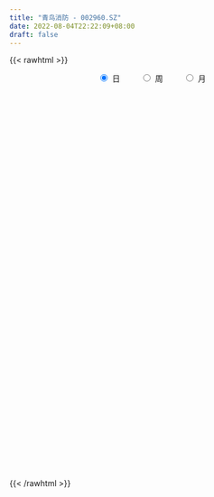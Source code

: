 ```yaml
---
title: "青鸟消防 - 002960.SZ"
date: 2022-08-04T22:22:09+08:00
draft: false
---
```

{{< rawhtml >}}
    <div style="text-align: center">
        <label style="padding: 1rem;"><input style="margin-right: .5rem" type="radio" name="period" value="D" checked onclick="period_change(this)">日</label>
        <label style="padding: 1rem;"><input style="margin-right: .5rem" type="radio" name="period" value="W" onclick="period_change(this)">周</label>
        <label style="padding: 1rem;"><input style="margin-right: .5rem" type="radio" name="period" value="M" onclick="period_change(this)">月</label>
    </div>
    <div id="chart" style="height: 700px;"></div> 
    <script type="text/javascript">
        const D_v = [98195.61,92492.99,74967.67,66522.66,86796.29,48351.89,55359.58,49769.28,33335.0,39885.67,34549.93,80363.76,57625.65,61646.86,60030.81,57770.31,52153.78,41362.69,53583.53,55819.78,44186.89,34101.93,61905.97,50382.13,37290.04,19471.0,22764.0,63767.22,24619.79,22184.61,23344.86,43720.0,44695.0,27324.89,19784.19,16065.46,15714.0,24588.89,24169.91,23764.0,26234.89,15522.0,11811.0,12973.0,8647.0,11606.0,7895.0,8765.0,23661.17,78966.0,59238.85,23678.0,24946.89,14522.0,25888.5,26266.42,32915.67,25191.74,17360.0,17587.8,18064.8,21822.24,11864.0,11117.0,21469.72,42110.85,35026.49,16295.0,18041.89,32909.84,29715.85,57047.0,38486.39,36995.29,38044.17,38106.0,61493.88,26157.0,32087.0,69667.5,83985.12,74045.57,38782.65,38069.06,29664.06,23307.04,28224.77,46388.91,42255.56,34383.68,28738.8,25046.45,20745.18,25642.43,24929.81,32531.9,31008.48,26107.01,20233.2,19742.95,22304.4,25085.94,18108.0,13582.16,14859.93,16259.62,22881.54,27432.98,33484.49,13876.86,13285.0,16106.36,22829.99,27182.55,12594.05,34813.69,31823.35,35130.81,40045.58,36811.18,25202.01,21403.22,22298.18,28218.35,14035.34,21718.68,12756.84,13754.99,27038.98,19290.84,36716.37,52271.31,18553.36,11665.67,17687.01,21501.89,37091.08,42487.54,27071.32,25307.6,14533.85,19390.42,36934.0,24578.56,37043.24,75839.02,35546.2,30981.16,33964.23,23664.91,48816.35,47610.01,33395.26,21385.41,47200.13,54469.16,56332.06,31203.09,30821.52,32260.0,38427.87,36172.69,26793.82,32735.76,23522.32,24090.16,26675.22,20542.8,17424.35,16823.9,21278.16,23289.68,16034.44,10777.59,26075.88,20594.28,11799.77,30595.45,17994.25,18131.32,11335.74,22321.3,34787.83,32458.25,33347.31,19610.69,12179.88,14848.2,11134.27,26873.7,17273.97,20071.4,13426.75,16079.05,10820.67,21530.7,13285.82,19688.51,12353.49,14033.22,26588.45,28554.68,20203.05,18081.26,18581.09,15284.49,13191.47,14294.56,14303.0,17604.52,19192.44,23187.29,14612.88,14806.2,14521.7,21838.32,16954.64,18821.8,22051.96,25601.59,20260.46,31281.87,26566.81,33239.18,24897.6,34806.17,20782.13,33638.39,19127.57,25011.21,27902.98,25449.69,15330.84,15374.66,13950.34,15080.41,21079.39,51381.59,31204.61,20121.74,66566.35,48800.99,36212.55,42471.89,47829.32,36302.59,47123.36,36151.34,24474.09,25558.68,39874.32,41079.62,31742.56,34634.22,26239.91,25303.88,21926.48,29415.07,50498.78,40161.73,52615.44,46215.89,33998.25,39186.27,37750.0,30420.22,25616.54,31122.85,41917.95,27239.0,25533.07,25174.77,55420.61,44109.71,21693.67,23732.72,27233.69,26022.48,44786.49,32262.46,18912.14,26924.11,17829.27,24664.27,28574.92,29008.55,18789.28,11037.22,33171.33,17998.74,13638.81,22564.3,11637.73,16415.12,17478.33,12266.73,14088.43,15803.48,9018.3,14135.6,5231.19,9078.79,7610.53,7449.66,13160.05,16535.31,12694.73,23984.17,59171.0,84316.29,61002.14,134620.66,99772.39,94817.75,194063.08,97019.78,80135.78,59834.59,106692.96,59274.85,72793.68,68779.6,106643.54,119893.15,73448.78,74822.09,88337.2,45492.47,42872.7,83842.92,63533.1,65512.22,67875.02,110028.44,82367.89,42319.24,47137.91,37239.41,45122.57,68448.34,59562.95,39683.73,34976.87,35447.24,44935.86,25625.34,46501.82,32467.56,48713.33,34374.66,29035.84,48040.66,27792.33,27586.63,23293.98,24927.19,27059.46,49176.14,48893.38,54872.55,46057.32,42913.75,43156.11,41117.95,31074.49,51239.09,39444.06,36902.66,31865.51,35181.02,43240.91,19030.31,24209.91,27217.2,36156.58,33872.6,29798.85,32900.28,39557.3,23515.67,47066.45,21079.25,26285.14,40496.96,36719.15,40248.37,20269.6,15069.98,23247.82,21588.02,26536.74,33272.66,30404.12,20922.92,18709.55,28224.14,17344.86,30092.89,18541.11,33391.99,92643.36,41271.85,24271.9,31340.91,22967.93,26986.93,22002.45,17845.51,14663.92,15061.34,12370.43,22941.88,22795.5,29559.2,28025.83,15873.93,11347.19,13166.61,17224.95,11992.28,20736.38,14877.64,7170.53,17936.51,15683.9,8787.98,12973.55,18142.05,30028.59,19301.05,18584.62,36933.19,33612.32,26616.52,32358.13,21106.81,16675.0,12980.59,33500.75,42927.3,10025.0,9722.46,13045.25,12796.14,18888.21,29648.13,30964.4,49643.27,45124.14,64889.29,88725.94,59816.88,58811.09,68277.34,53223.36,58800.16,70722.57,46918.02,78399.98,54685.85,61750.95,32978.58,31059.97,46080.57,58388.63,43586.61,74105.59,92127.97,36481.19,53325.08,32974.19,53883.86,68172.98,70002.63,55455.62,77367.56,45398.64,58298.82,77436.44,83535.86,66977.35,34406.0,39469.37,33885.04,125109.0,133271.33,83715.91,90199.79,52387.8,63025.78,67923.3,51289.26,60563.57,73086.56,53388.01,32233.86,33738.79,77862.5,73638.76,61270.99]
const D_histogram = [0.0,0.0446723647,0.2712541619,0.2770780297,0.4658774927,0.4897311404,0.3555028184,0.2190390705,0.0661306161,0.0773440296,0.3221261295,0.4393624158,0.4535539255,0.4479681767,0.5492354374,0.7096393254,0.6807409768,0.6441977416,0.5835267636,0.4355549913,0.2000620276,-0.0075609679,-0.2027688498,-0.280582529,-0.3522111306,-0.3866874464,-0.3639181297,-0.2801054562,-0.248579194,-0.2375094284,-0.2220695927,0.0389513771,0.2531401606,0.3553327425,0.2867111534,0.2167167741,0.1630771224,-0.0138031336,-0.1539634285,-0.4140197019,-0.6867849897,-0.8099766988,-0.8298382195,-0.7864690735,-0.7422397292,-0.675123731,-0.5701153441,-0.4991688845,-0.5140563388,-0.6905571459,-0.887328258,-0.9753387319,-0.9538819578,-0.8640402961,-0.6830225065,-0.5421345208,-0.3157627408,-0.1528957921,-0.1012012027,-0.0489144154,-0.0518545848,0.0027598107,0.0829209059,0.1057799299,0.030018767,-0.1547066431,-0.2675044792,-0.3121041669,-0.3434562472,-0.2370814987,-0.0921760602,-0.0472927512,0.0022148109,0.0130916741,0.1050928639,0.0909927877,0.2298168388,0.2920400124,0.2850930109,0.3940500318,0.6035051603,0.7480850898,0.7929405676,0.8196334454,0.7972134236,0.7529413215,0.6623922846,0.713277045,0.6966305637,0.7275627651,0.6535721958,0.5800248149,0.5233285834,0.4910990205,0.3528831664,0.3072025862,0.3033468518,0.3016043199,0.1589150179,0.09645951,-0.0460317573,-0.1775065071,-0.2003294779,-0.2593359312,-0.2575651157,-0.2950636215,-0.2422180456,-0.2160131709,-0.2118547733,-0.2429478163,-0.259490565,-0.3643722203,-0.4844710813,-0.4535454106,-0.4166163183,-0.4656172816,-0.4506139733,-0.5713902375,-0.7179445942,-0.702858565,-0.6532950748,-0.5130315581,-0.4184672371,-0.3539970264,-0.3160674383,-0.2213742818,-0.1268328904,-0.0510934466,0.0670814401,0.0651073651,0.140943733,0.0225754095,-0.0677732995,-0.1305637461,-0.1916373468,-0.2862871006,-0.1308860525,0.0368241293,0.1944393903,0.1462069166,0.0662365806,0.2193036669,0.3414315952,0.4893176037,0.7906230451,1.0754035768,1.2367203912,1.2168416971,1.2163170848,1.1549790742,1.316483481,1.3413510331,1.3393959303,1.1906814916,0.8982654761,0.6349990203,0.1349605038,-0.2935712124,-0.471631884,-0.5135636334,-0.6461314001,-0.6873252971,-0.5826443244,-0.4072839874,-0.2839559661,-0.0829105098,-0.0215547182,0.0314038399,0.0130719366,-0.0758156705,-0.1185781218,-0.1988413542,-0.235407308,-0.2453221489,-0.3197784837,-0.3930419675,-0.401470953,-0.2823903667,-0.2134324718,-0.2677254926,-0.3326339819,-0.2979270288,-0.3952909275,-0.4902954499,-0.534327373,-0.4988504039,-0.4908427785,-0.4814845028,-0.4502511887,-0.3408240959,-0.3022179941,-0.2576437895,-0.2187364445,-0.2481015072,-0.2109398786,-0.2324652869,-0.195942571,-0.1774730647,-0.1466319532,-0.1756894677,-0.1778252954,-0.1472536285,-0.0380981068,0.0253322438,0.1454266345,0.2312304576,0.2688186124,0.3240189495,0.2704779156,0.2237222693,0.2393202166,0.2179703924,0.1842956415,0.1346684547,0.0824426058,-0.6868108903,-1.1501110225,-1.3494266783,-1.4431482193,-1.4388706146,-1.3452249169,-1.2101715852,-1.110922141,-0.8983003531,-0.6447773828,-0.355740853,-0.1449399254,0.0788563935,0.245279632,0.3894336709,0.4862965271,0.5128705686,0.5228212538,0.4912833692,0.4763944447,0.4856753548,0.4497997251,0.3851999731,0.3299938636,0.307706269,0.4539371928,0.4845791574,0.5032409325,0.5390719068,0.5876626428,0.5663358515,0.6120560353,0.5970908583,0.5569145906,0.4762462194,0.3395181283,0.1989354617,0.0379640945,-0.0087338034,0.0110024629,0.0713186917,0.1103492173,0.1592677893,0.2510235528,0.3265942943,0.452408677,0.4591367049,0.470872986,0.4432165883,0.351742285,0.2740394749,0.1414085412,0.058199531,0.0663560745,0.0424934059,0.0558753291,0.0783708777,0.1581894543,0.1258024832,0.1093757908,0.0780374511,0.0228633082,-0.0125016128,0.0245059581,-0.0055252056,-0.026848472,-0.0779108715,-0.1020009987,-0.0591886785,-0.0295212509,-0.0887146212,-0.1773246463,-0.2212491439,-0.3217889517,-0.3733145277,-0.4224758495,-0.3485525989,-0.3218166411,-0.3412792382,-0.3183388349,-0.3031214296,-0.2966805561,-0.2366898382,-0.192965535,-0.1453345823,-0.0993351935,-0.0303781542,-0.0009932628,0.0263011446,0.0597289864,0.0887309025,0.124085173,0.0534329799,0.1739142111,0.2958010472,0.3815108875,0.5808583095,0.6769225085,0.9039740912,1.0498299361,1.091359075,1.0896372203,0.9409887381,0.9145809484,0.7968888022,0.7195085252,0.6883185657,0.85973006,0.8880833328,0.7811403789,0.8038204112,0.851755965,0.7898134441,0.6495994564,0.3494097854,0.0998221422,-0.107745555,-0.1272396619,0.0330858129,0.010459295,-0.0880232853,-0.1840153687,-0.244915213,-0.3196361915,-0.533029747,-0.5554577805,-0.6944286718,-0.7705813903,-0.7652364647,-0.6352324955,-0.5262738182,-0.2997247844,-0.3086938244,-0.4302839211,-0.440885834,-0.4518376494,-0.2591028408,-0.2283736759,-0.1375418309,-0.0747518175,-0.0492516552,-0.0413286123,0.0669372016,0.1122906762,-0.0503474478,-0.0864594529,-0.1834906187,-0.3833994181,-0.5349664452,-0.4300890384,-0.2564250149,-0.0117901149,0.1324280977,0.3085915274,0.3423152632,0.2612381397,0.0531485932,0.0883057581,0.0211630371,0.0854633953,-0.0273246224,-0.1851447866,-0.4818340831,-0.6855395014,-0.7791564168,-1.0076868736,-1.1418522853,-1.0904495052,-0.8272189455,-0.6128874047,-0.3248099225,-0.193771388,-0.1280224843,-0.1025216735,-0.0280458713,-0.0364800976,0.1397699144,0.3207484627,0.3445010107,0.2485317134,0.073053025,-0.0328236709,-0.2177236474,-0.390272579,-0.4124045639,-0.4964257784,-0.4216108091,-0.4448452598,-0.5343232496,-0.4469001712,-0.3797985442,-0.3306386564,-0.328371115,-0.2546714999,-0.150969832,-0.1484273755,-0.2180190097,-0.1608374207,-0.0153406243,0.2372686424,0.3836867924,0.4645690761,0.5482155198,0.6126438672,0.6698255539,0.4964936544,0.4514783447,0.331228701,0.3321074249,0.1987821214,0.0995573134,-0.0103335927,-0.2028121969,-0.5035114207,-0.7274951501,-0.9576421117,-1.0146696809,-0.9215111837,-0.8135833782,-0.6529768179,-0.3743857939,-0.2825696535,-0.227750196,-0.0555226134,0.2241500351,0.4079384035,0.499366093,0.5773889058,0.6767034458,0.6179650789,0.5096961547,-0.1439412348,-0.6363905373,-0.9469379629,-0.9674055141,-0.8078841773,-0.6511985381,-0.3473046665,-0.0779634797,0.1308902492,0.3620606119,0.5113121036,0.5076934279,0.4347328492,0.3505001045,0.3591836159,0.3559083034,0.3119509336,0.2479172169,0.1830262076,0.1856764212,0.1433060193,0.049723182,-0.0073485161,0.0367776454,0.0666308313,0.0430633395,-0.0051917817,-0.001923344,0.0392156988,0.1490704173,0.1995315902,0.1547828176,0.0376732562,0.0803736772,0.1780604498,0.1719441237,0.1479198302,0.1486931386,0.3235356466,0.4450542036,0.5423583618,0.6430373036,0.6465525133,0.5249681704,0.3875868925,0.2466227665,0.2072432989,0.246528824,0.2348577157,0.20408804,0.1490938822,0.1848439732,0.0422409528,-0.076497628]
const D_fast = [0.0,0.0558404558,0.3502357935,0.4253291687,0.7305980049,0.8768844378,0.8315318204,0.7498278401,0.6134520397,0.6440014606,0.9693150928,1.1963919831,1.3239719743,1.4303782696,1.6689543897,2.0067681089,2.1480550046,2.2725612048,2.3577719177,2.3186888932,2.1332114364,1.9236981989,1.6777981046,1.5298387931,1.3701574089,1.2390092314,1.1707990157,1.1845853251,1.1539667889,1.1056591974,1.0655816349,1.3363404491,1.6138142727,1.8048400402,1.8078962394,1.7920810537,1.7792106825,1.5988796432,1.4202284911,1.0566672922,0.6122057571,0.2865198733,0.0591987977,-0.0940493247,-0.2353799127,-0.3370448473,-0.3745652963,-0.4284110579,-0.5718125969,-0.9209526905,-1.339555867,-1.671401024,-1.8884147392,-2.0145831516,-2.0043209886,-1.9989666332,-1.8515355383,-1.7268925377,-1.700498249,-1.6604400655,-1.6763438812,-1.6210395329,-1.5201482113,-1.4708442048,-1.539100676,-1.7625027468,-1.9421767027,-2.0648024321,-2.1820185742,-2.1349142004,-2.013052777,-1.9799926558,-1.929931391,-1.9157816092,-1.7975072035,-1.7888590827,-1.5925808219,-1.4573476453,-1.3930213941,-1.1855518651,-0.8252204466,-0.4936192446,-0.2505286249,-0.0189273858,0.1579559483,0.3019191766,0.3769682109,0.6061722325,0.7636833922,0.9765062848,1.0659087644,1.1373675873,1.2115035017,1.3020486938,1.2520536314,1.2831736977,1.3551546762,1.4288132243,1.3258526768,1.2875120465,1.1335128398,0.9576614632,0.8847561229,0.7609156869,0.6982952234,0.5870308122,0.5793218768,0.5515234587,0.502718163,0.4108881658,0.3294727759,0.1334980656,-0.1077185658,-0.1901792478,-0.2574042351,-0.4228095187,-0.5204597037,-0.7840835273,-1.1101240326,-1.2707526446,-1.3845129231,-1.3725072959,-1.3825597841,-1.4065888301,-1.4476761016,-1.4083265155,-1.3454933467,-1.2825272646,-1.1475820178,-1.1332792516,-1.0222069504,-1.1349314215,-1.2422234554,-1.3376548385,-1.4466377759,-1.6128593048,-1.4901797699,-1.3132635558,-1.1070384471,-1.1187191917,-1.1821303826,-0.9742373796,-0.7667515524,-0.4965361431,0.0024250596,0.5560564856,1.0265533978,1.3108851279,1.6144397868,1.8418465447,2.3324718218,2.6926771321,3.0255710119,3.1745269461,3.1066772997,3.0021605989,2.5358622083,2.0339376891,1.7379690465,1.5676463887,1.2735457721,1.0605205508,1.0195404423,1.0930797825,1.1454188122,1.3257366411,1.3817037532,1.4425132712,1.4274493521,1.3196078273,1.2472008456,1.1172272747,1.0218094938,0.9505641157,0.79616316,0.6246391844,0.5158424606,0.5643254553,0.5799252322,0.4587008383,0.3106338534,0.2708590493,0.0746724187,-0.1429059661,-0.3205197324,-0.4097553643,-0.5244584336,-0.6354712835,-0.7168007667,-0.6925796977,-0.7295280945,-0.7493648373,-0.7651416034,-0.856532043,-0.872105384,-0.9517471141,-0.9642100409,-0.9901088007,-0.9959256775,-1.068905559,-1.1154977105,-1.1217394508,-1.0221084558,-0.9523450443,-0.7958939948,-0.6522825573,-0.5474897495,-0.411284675,-0.39720623,-0.388031309,-0.3126033075,-0.2794605336,-0.2670613741,-0.2830214472,-0.3146366447,-1.2555928633,-2.0064207512,-2.5430930765,-2.9976016724,-3.3530417213,-3.5957022528,-3.7631918174,-3.9416729085,-3.9536262089,-3.8612975843,-3.6611962677,-3.4866303215,-3.2431199042,-3.0153767578,-2.7738643011,-2.5554273131,-2.4006356294,-2.2599796308,-2.1686966731,-2.0644869864,-1.9337872376,-1.8572129361,-1.8255126948,-1.7982203384,-1.7435813658,-1.4838661437,-1.3320793898,-1.1876073816,-1.0170084306,-0.8215020339,-0.7012448623,-0.5025106696,-0.3682031321,-0.2691507522,-0.2307575685,-0.2826061275,-0.3734549287,-0.5249352723,-0.573816621,-0.551329739,-0.4731838373,-0.4065660073,-0.317830488,-0.1633188363,-0.0060995212,0.2328170307,0.3543292348,0.4837837624,0.5669315118,0.5633927798,0.5541998384,0.4569210399,0.3882619125,0.4130074747,0.3997681575,0.427118913,0.469207181,0.5885731212,0.587636771,0.5985540262,0.5867250493,0.5372667334,0.4987764092,0.5419104697,0.5104980046,0.4824626201,0.4119225028,0.3623321259,0.3903472765,0.4126343913,0.3312623657,0.1983211791,0.0990843955,-0.0819026503,-0.2267568582,-0.3815371424,-0.3947520415,-0.448470244,-0.5532526506,-0.6098969561,-0.6704599081,-0.7381891736,-0.7373709153,-0.7418879959,-0.7305906887,-0.7094250983,-0.6480625976,-0.6189260218,-0.5850563283,-0.5366962399,-0.4855115981,-0.4191360344,-0.4764299826,-0.3124701986,-0.1166331007,0.0644544616,0.4090164609,0.674311287,1.1273563925,1.5356697215,1.8500386291,2.1207260794,2.2073247818,2.4095622291,2.4910922836,2.5935891378,2.7344788197,3.120822829,3.3711969351,3.4595390759,3.683174211,3.9440487561,4.0795595962,4.1017454726,3.8889082479,3.6642761403,3.4297720543,3.378468032,3.54706496,3.5270532658,3.4065648643,3.2645689386,3.1424402911,2.9878102647,2.6411592724,2.4798667938,2.1672887346,1.8984906685,1.712526478,1.6837223233,1.661112546,1.8127303837,1.7265878876,1.4974268107,1.3766034392,1.2526922115,1.3806513099,1.3542870559,1.4107334431,1.4548355021,1.4680227506,1.4656136404,1.5906137547,1.6640398984,1.4888149124,1.4310880441,1.2881842236,0.9924255697,0.7071169313,0.7044720785,0.8140298483,1.0557172195,1.2330424566,1.4863537681,1.6056563197,1.5898887312,1.3950863329,1.4523199373,1.3904679757,1.4761341827,1.3565150094,1.1524086485,0.7352608313,0.3601705377,0.071764518,-0.4086876571,-0.8283161402,-1.0495257364,-0.993099913,-0.9319902234,-0.7251152218,-0.6425195343,-0.6087762517,-0.6089058593,-0.541441525,-0.5589957756,-0.347803285,-0.0866376211,0.0232401797,-0.0105961893,-0.1678116215,-0.2818942351,-0.5212251234,-0.7913421998,-0.9165753257,-1.1247029847,-1.1552907177,-1.2897364833,-1.5127952856,-1.5370972499,-1.564945259,-1.5984450353,-1.6782702727,-1.6682385325,-1.6022793226,-1.63684371,-1.7609400966,-1.7439678628,-1.6023062225,-1.2903797952,-1.0480399471,-0.8510153943,-0.6303150707,-0.4127257566,-0.1880876813,-0.2372961673,-0.1694418908,-0.2068843592,-0.1229787791,-0.2066085522,-0.2809440319,-0.3934183362,-0.6365999896,-1.0631770686,-1.4690345855,-1.938592075,-2.2492870645,-2.3865063632,-2.4819744022,-2.4846120464,-2.2996174709,-2.2784437439,-2.2805618354,-2.1222149061,-1.7865047489,-1.5007317795,-1.2844625668,-1.0620925275,-0.7936021261,-0.6978492233,-0.6786941088,-1.368316807,-2.0198637438,-2.5671456601,-2.8294645898,-2.8719142973,-2.8780282927,-2.6609605877,-2.4111102708,-2.1695339796,-1.8478484639,-1.5707689463,-1.4474642651,-1.4117416314,-1.40834935,-1.3098699347,-1.2241681713,-1.1901378076,-1.1921922201,-1.2113266775,-1.1622573587,-1.1688012557,-1.2499532976,-1.3088621246,-1.2555415518,-1.209030658,-1.2218323149,-1.2713853816,-1.2685977799,-1.2176548124,-1.0705324895,-0.9701884191,-0.9762414873,-1.0839327346,-1.0211388944,-0.8789370093,-0.8420673044,-0.8291116404,-0.7911650474,-0.5354386278,-0.3026565198,-0.0697627712,0.1916754965,0.3568288345,0.3664865342,0.3260019795,0.2466935451,0.2591249023,0.3600426334,0.4070859539,0.4273382882,0.409617601,0.4915786853,0.3595359031,0.2216729153]
const D_slow = [0.0,0.0111680912,0.0789816316,0.1482511391,0.2647205122,0.3871532973,0.4760290019,0.5307887696,0.5473214236,0.566657431,0.6471889634,0.7570295673,0.8704180487,0.9824100929,1.1197189522,1.2971287836,1.4673140278,1.6283634632,1.7742451541,1.8831339019,1.9331494088,1.9312591668,1.8805669544,1.8104213221,1.7223685395,1.6256966779,1.5347171454,1.4646907814,1.4025459829,1.3431686258,1.2876512276,1.2973890719,1.3606741121,1.4495072977,1.521185086,1.5753642796,1.6161335602,1.6126827768,1.5741919196,1.4706869941,1.2989907467,1.096496572,0.8890370172,0.6924197488,0.5068598165,0.3380788837,0.1955500477,0.0707578266,-0.0577562581,-0.2303955446,-0.4522276091,-0.696062292,-0.9345327815,-1.1505428555,-1.3212984821,-1.4568321123,-1.5357727975,-1.5739967456,-1.5992970462,-1.6115256501,-1.6244892963,-1.6237993436,-1.6030691172,-1.5766241347,-1.5691194429,-1.6077961037,-1.6746722235,-1.7526982652,-1.838562327,-1.8978327017,-1.9208767168,-1.9326999046,-1.9321462019,-1.9288732833,-1.9026000674,-1.8798518704,-1.8223976607,-1.7493876576,-1.6781144049,-1.579601897,-1.4287256069,-1.2417043344,-1.0434691925,-0.8385608312,-0.6392574753,-0.4510221449,-0.2854240738,-0.1071048125,0.0670528284,0.2489435197,0.4123365687,0.5573427724,0.6881749182,0.8109496734,0.899170465,0.9759711115,1.0518078245,1.1272089044,1.1669376589,1.1910525364,1.1795445971,1.1351679703,1.0850856008,1.020251618,0.9558603391,0.8820944337,0.8215399223,0.7675366296,0.7145729363,0.6538359822,0.5889633409,0.4978702859,0.3767525155,0.2633661629,0.1592120833,0.0428077629,-0.0698457304,-0.2126932898,-0.3921794384,-0.5678940796,-0.7312178483,-0.8594757378,-0.9640925471,-1.0525918037,-1.1316086633,-1.1869522337,-1.2186604563,-1.231433818,-1.2146634579,-1.1983866166,-1.1631506834,-1.157506831,-1.1744501559,-1.2070910924,-1.2550004291,-1.3265722043,-1.3592937174,-1.3500876851,-1.3014778375,-1.2649261083,-1.2483669632,-1.1935410465,-1.1081831476,-0.9858537467,-0.7881979855,-0.5193470912,-0.2101669934,0.0940434308,0.398122702,0.6868674706,1.0159883408,1.3513260991,1.6861750817,1.9838454545,2.2084118236,2.3671615786,2.4009017046,2.3275089015,2.2096009305,2.0812100221,1.9196771721,1.7478458479,1.6021847667,1.5003637699,1.4293747784,1.4086471509,1.4032584714,1.4111094313,1.4143774155,1.3954234979,1.3657789674,1.3160686289,1.2572168018,1.1958862646,1.1159416437,1.0176811518,0.9173134136,0.8467158219,0.793357704,0.7264263308,0.6432678354,0.5687860782,0.4699633463,0.3473894838,0.2138076406,0.0890950396,-0.0336156551,-0.1539867807,-0.2665495779,-0.3517556019,-0.4273101004,-0.4917210478,-0.5464051589,-0.6084305357,-0.6611655054,-0.7192818271,-0.7682674699,-0.812635736,-0.8492937243,-0.8932160913,-0.9376724151,-0.9744858222,-0.984010349,-0.977677288,-0.9413206294,-0.883513015,-0.8163083619,-0.7353036245,-0.6676841456,-0.6117535783,-0.5519235241,-0.497430926,-0.4513570156,-0.417689902,-0.3970792505,-0.5687819731,-0.8563097287,-1.1936663983,-1.5544534531,-1.9141711067,-2.250477336,-2.5530202322,-2.8307507675,-3.0553258558,-3.2165202015,-3.3054554147,-3.3416903961,-3.3219762977,-3.2606563897,-3.163297972,-3.0417238402,-2.9135061981,-2.7828008846,-2.6599800423,-2.5408814311,-2.4194625924,-2.3070126612,-2.2107126679,-2.128214202,-2.0512876347,-1.9378033365,-1.8166585472,-1.6908483141,-1.5560803374,-1.4091646767,-1.2675807138,-1.114566705,-0.9652939904,-0.8260653428,-0.7070037879,-0.6221242558,-0.5723903904,-0.5628993668,-0.5650828176,-0.5623322019,-0.544502529,-0.5169152246,-0.4770982773,-0.4143423891,-0.3326938155,-0.2195916463,-0.1048074701,0.0129107764,0.1237149235,0.2116504948,0.2801603635,0.3155124988,0.3300623815,0.3466514001,0.3572747516,0.3712435839,0.3908363033,0.4303836669,0.4618342877,0.4891782354,0.5086875982,0.5144034252,0.511278022,0.5174045116,0.5160232102,0.5093110922,0.4898333743,0.4643331246,0.449535955,0.4421556422,0.4199769869,0.3756458254,0.3203335394,0.2398863015,0.1465576695,0.0409387071,-0.0461994426,-0.1266536029,-0.2119734124,-0.2915581212,-0.3673384786,-0.4415086176,-0.5006810771,-0.5489224609,-0.5852561064,-0.6100899048,-0.6176844433,-0.617932759,-0.6113574729,-0.5964252263,-0.5742425007,-0.5432212074,-0.5298629624,-0.4863844097,-0.4124341479,-0.317056426,-0.1718418486,-0.0026112215,0.2233823013,0.4858397853,0.7586795541,1.0310888592,1.2663360437,1.4949812808,1.6942034813,1.8740806126,2.046160254,2.261092769,2.4831136022,2.678398697,2.8793537998,3.092292791,3.2897461521,3.4521460162,3.5394984625,3.5644539981,3.5375176093,3.5057076939,3.5139791471,3.5165939708,3.4945881495,3.4485843073,3.3873555041,3.3074464562,3.1741890195,3.0353245743,2.8617174064,2.6690720588,2.4777629426,2.3189548188,2.1873863642,2.1124551681,2.035281712,1.9277107317,1.8174892732,1.7045298609,1.6397541507,1.5826607317,1.548275274,1.5295873196,1.5172744058,1.5069422527,1.5236765531,1.5517492222,1.5391623602,1.517547497,1.4716748423,1.3758249878,1.2420833765,1.1345611169,1.0704548632,1.0675073345,1.1006143589,1.1777622407,1.2633410565,1.3286505915,1.3419377398,1.3640141793,1.3693049386,1.3906707874,1.3838396318,1.3375534351,1.2170949144,1.045710039,0.8509209348,0.5989992164,0.3135361451,0.0409237688,-0.1658809676,-0.3191028187,-0.4003052993,-0.4487481463,-0.4807537674,-0.5063841858,-0.5133956536,-0.522515678,-0.4875731994,-0.4073860837,-0.3212608311,-0.2591279027,-0.2408646465,-0.2490705642,-0.303501476,-0.4010696208,-0.5041707618,-0.6282772064,-0.7336799086,-0.8448912236,-0.978472036,-1.0901970788,-1.1851467148,-1.2678063789,-1.3498991577,-1.4135670326,-1.4513094906,-1.4884163345,-1.5429210869,-1.5831304421,-1.5869655982,-1.5276484376,-1.4317267395,-1.3155844705,-1.1785305905,-1.0253696237,-0.8579132352,-0.7337898216,-0.6209202355,-0.5381130602,-0.455086204,-0.4053906736,-0.3805013453,-0.3830847435,-0.4337877927,-0.5596656479,-0.7415394354,-0.9809499633,-1.2346173835,-1.4649951795,-1.668391024,-1.8316352285,-1.925231677,-1.9958740904,-2.0528116394,-2.0666922927,-2.0106547839,-1.9086701831,-1.7838286598,-1.6394814333,-1.4703055719,-1.3158143022,-1.1883902635,-1.2243755722,-1.3834732065,-1.6202076972,-1.8620590758,-2.0640301201,-2.2268297546,-2.3136559212,-2.3331467911,-2.3004242288,-2.2099090758,-2.0820810499,-1.955157693,-1.8464744806,-1.7588494545,-1.6690535506,-1.5800764747,-1.5020887413,-1.4401094371,-1.3943528851,-1.3479337798,-1.312107275,-1.2996764795,-1.3015136086,-1.2923191972,-1.2756614894,-1.2648956545,-1.2661935999,-1.2666744359,-1.2568705112,-1.2196029069,-1.1697200093,-1.1310243049,-1.1216059908,-1.1015125715,-1.0569974591,-1.0140114282,-0.9770314706,-0.939858186,-0.8589742743,-0.7477107234,-0.612121133,-0.4513618071,-0.2897236788,-0.1584816362,-0.061584913,0.0000707786,0.0518816033,0.1135138093,0.1722282383,0.2232502483,0.2605237188,0.3067347121,0.3172949503,0.2981705433]
const D_data = [['2020-07-16', 37.45, 36.0, 35.13, 40.44],['2020-07-17', 37.84, 36.7, 34.5, 38.25],['2020-07-20', 37.6, 39.85, 35.5, 40.08],['2020-07-21', 39.8, 37.95, 37.09, 39.8],['2020-07-22', 37.2, 41.1, 36.91, 41.65],['2020-07-23', 40.8, 40.04, 38.88, 41.74],['2020-07-24', 39.18, 38.16, 38.0, 41.65],['2020-07-27', 38.63, 37.7, 35.5, 38.93],['2020-07-28', 37.7, 36.9, 35.68, 38.3],['2020-07-29', 36.8, 38.71, 36.4, 38.87],['2020-07-30', 40.31, 42.58, 40.3, 42.58],['2020-07-31', 45.11, 42.37, 40.7, 45.6],['2020-08-03', 43.0, 41.91, 40.31, 43.0],['2020-08-04', 42.3, 42.18, 39.9, 43.5],['2020-08-05', 43.04, 44.33, 41.1, 45.58],['2020-08-06', 43.31, 46.46, 43.18, 48.1],['2020-08-07', 46.48, 45.2, 44.55, 47.88],['2020-08-10', 45.08, 45.68, 44.51, 46.32],['2020-08-11', 45.38, 45.85, 44.9, 48.48],['2020-08-12', 45.71, 44.86, 42.71, 46.93],['2020-08-13', 44.65, 43.25, 42.4, 45.01],['2020-08-14', 43.3, 42.75, 42.42, 43.88],['2020-08-17', 42.49, 42.0, 40.7, 42.85],['2020-08-18', 41.87, 42.8, 41.0, 43.5],['2020-08-19', 42.57, 42.47, 41.8, 43.67],['2020-08-20', 42.9, 42.59, 42.25, 43.44],['2020-08-21', 42.89, 43.2, 42.15, 43.75],['2020-08-24', 42.0, 44.21, 42.0, 45.5],['2020-08-25', 43.3, 43.86, 43.25, 44.6],['2020-08-26', 43.6, 43.72, 43.0, 44.7],['2020-08-27', 43.72, 43.85, 43.65, 44.55],['2020-08-28', 44.35, 47.79, 43.86, 48.13],['2020-08-31', 48.5, 48.8, 47.13, 50.55],['2020-09-01', 50.94, 48.7, 48.35, 50.94],['2020-09-02', 49.83, 47.12, 46.75, 49.9],['2020-09-03', 47.35, 47.15, 46.5, 47.53],['2020-09-04', 46.71, 47.4, 46.13, 47.99],['2020-09-07', 46.88, 45.52, 45.38, 48.19],['2020-09-08', 45.5, 45.28, 43.72, 46.3],['2020-09-09', 45.0, 42.68, 42.59, 45.2],['2020-09-10', 43.4, 40.83, 40.4, 43.55],['2020-09-11', 41.01, 41.2, 40.18, 41.79],['2020-09-14', 41.84, 41.59, 40.59, 42.39],['2020-09-15', 42.02, 41.91, 41.37, 42.35],['2020-09-16', 42.08, 41.63, 41.42, 42.48],['2020-09-17', 41.79, 41.71, 41.05, 42.18],['2020-09-18', 42.56, 42.19, 41.63, 42.56],['2020-09-21', 42.19, 41.83, 41.81, 42.49],['2020-09-22', 41.78, 40.5, 39.83, 41.81],['2020-09-23', 40.72, 37.45, 37.19, 40.72],['2020-09-24', 37.04, 35.5, 34.62, 37.2],['2020-09-25', 35.23, 35.26, 35.15, 36.4],['2020-09-28', 35.8, 35.56, 35.21, 37.42],['2020-09-29', 36.0, 35.84, 35.49, 36.58],['2020-09-30', 35.71, 36.92, 35.56, 37.18],['2020-10-09', 37.1, 36.6, 35.89, 37.68],['2020-10-12', 36.6, 38.11, 36.25, 38.11],['2020-10-13', 37.82, 37.96, 36.81, 37.96],['2020-10-14', 37.68, 36.82, 36.5, 37.68],['2020-10-15', 36.83, 36.82, 36.22, 37.18],['2020-10-16', 37.02, 35.99, 35.66, 37.02],['2020-10-19', 36.6, 36.6, 36.2, 37.68],['2020-10-20', 36.6, 37.09, 36.0, 37.18],['2020-10-21', 37.12, 36.5, 35.99, 37.28],['2020-10-22', 36.2, 34.95, 34.7, 36.47],['2020-10-23', 34.9, 32.6, 32.08, 34.9],['2020-10-26', 32.5, 32.29, 31.81, 33.39],['2020-10-27', 32.29, 32.24, 32.01, 32.77],['2020-10-28', 32.7, 31.68, 31.5, 32.79],['2020-10-29', 31.13, 33.11, 31.12, 33.59],['2020-10-30', 33.11, 33.87, 32.84, 34.84],['2020-11-02', 34.34, 32.8, 32.19, 34.55],['2020-11-03', 32.96, 32.82, 32.32, 33.4],['2020-11-04', 33.14, 32.23, 31.81, 33.26],['2020-11-05', 32.84, 33.3, 32.45, 33.55],['2020-11-06', 33.3, 31.99, 31.34, 33.53],['2020-11-09', 31.99, 34.11, 31.76, 34.74],['2020-11-10', 34.45, 33.65, 33.3, 34.49],['2020-11-11', 33.46, 32.92, 32.25, 33.65],['2020-11-12', 32.8, 34.69, 32.7, 34.7],['2020-11-13', 34.7, 37.0, 34.6, 37.25],['2020-11-16', 37.4, 37.5, 36.31, 38.65],['2020-11-17', 37.5, 37.22, 36.66, 37.78],['2020-11-18', 37.6, 37.7, 37.3, 38.3],['2020-11-19', 37.86, 37.64, 36.96, 38.36],['2020-11-20', 37.66, 37.73, 37.32, 38.39],['2020-11-23', 37.77, 37.3, 36.92, 38.18],['2020-11-24', 37.3, 39.49, 37.3, 39.6],['2020-11-25', 39.01, 39.3, 38.0, 39.79],['2020-11-26', 38.65, 40.53, 38.53, 40.81],['2020-11-27', 40.43, 39.7, 38.94, 40.43],['2020-11-30', 39.5, 39.87, 38.67, 40.78],['2020-12-01', 40.0, 40.26, 39.4, 40.61],['2020-12-02', 40.43, 40.84, 39.83, 41.0],['2020-12-03', 40.84, 39.51, 39.01, 41.0],['2020-12-04', 39.18, 40.57, 38.5, 40.8],['2020-12-07', 40.52, 41.35, 40.25, 41.88],['2020-12-08', 40.82, 41.76, 40.56, 42.0],['2020-12-09', 41.51, 39.95, 39.71, 41.52],['2020-12-10', 40.0, 40.67, 39.98, 40.96],['2020-12-11', 40.22, 39.3, 38.65, 40.58],['2020-12-14', 39.08, 38.77, 37.64, 39.3],['2020-12-15', 38.7, 39.72, 38.0, 39.95],['2020-12-16', 39.6, 39.01, 38.5, 39.81],['2020-12-17', 38.88, 39.55, 38.29, 39.6],['2020-12-18', 39.35, 38.87, 38.35, 39.8],['2020-12-21', 38.35, 39.95, 37.83, 40.4],['2020-12-22', 39.85, 39.76, 38.71, 39.97],['2020-12-23', 39.5, 39.5, 38.38, 40.2],['2020-12-24', 39.5, 38.9, 38.81, 39.79],['2020-12-25', 38.8, 38.84, 38.01, 39.09],['2020-12-28', 38.42, 37.23, 37.23, 38.74],['2020-12-29', 37.39, 36.15, 35.0, 37.53],['2020-12-30', 36.06, 37.47, 35.84, 38.19],['2020-12-31', 37.47, 37.41, 36.91, 38.19],['2021-01-04', 37.68, 35.96, 35.88, 37.68],['2021-01-05', 35.96, 36.3, 34.43, 36.46],['2021-01-06', 36.01, 33.88, 33.77, 36.35],['2021-01-07', 34.01, 32.27, 32.01, 34.16],['2021-01-08', 32.08, 33.3, 31.01, 33.71],['2021-01-11', 33.31, 33.27, 32.0, 33.61],['2021-01-12', 33.2, 34.34, 32.63, 34.76],['2021-01-13', 34.24, 33.9, 33.41, 34.34],['2021-01-14', 33.7, 33.5, 32.33, 33.7],['2021-01-15', 33.5, 33.02, 32.66, 33.7],['2021-01-18', 33.35, 33.71, 33.1, 34.06],['2021-01-19', 33.72, 33.91, 33.52, 34.48],['2021-01-20', 33.93, 33.89, 33.0, 34.41],['2021-01-21', 33.23, 34.78, 33.23, 35.44],['2021-01-22', 34.79, 33.47, 33.35, 35.02],['2021-01-25', 33.6, 34.56, 32.0, 34.56],['2021-01-26', 34.32, 31.91, 31.6, 36.5],['2021-01-27', 31.22, 31.51, 31.21, 32.27],['2021-01-28', 31.25, 31.19, 31.06, 31.78],['2021-01-29', 31.22, 30.57, 29.87, 31.45],['2021-02-01', 30.55, 29.35, 29.28, 31.49],['2021-02-02', 29.6, 32.29, 28.8, 32.29],['2021-02-03', 32.4, 33.09, 32.2, 34.84],['2021-02-04', 32.69, 33.75, 32.2, 34.0],['2021-02-05', 33.03, 31.42, 31.14, 33.35],['2021-02-08', 30.8, 30.58, 30.58, 31.87],['2021-02-09', 30.57, 33.64, 30.45, 33.64],['2021-02-10', 34.39, 34.06, 33.0, 34.78],['2021-02-18', 34.43, 35.3, 34.06, 35.47],['2021-02-19', 35.02, 38.83, 34.91, 38.83],['2021-02-22', 39.4, 40.87, 38.99, 42.58],['2021-02-23', 41.27, 41.41, 40.05, 42.0],['2021-02-24', 41.09, 40.5, 39.55, 41.98],['2021-02-25', 40.46, 41.7, 40.38, 42.8],['2021-02-26', 41.45, 41.8, 40.41, 42.1],['2021-03-01', 41.88, 45.98, 41.88, 45.98],['2021-03-02', 46.91, 46.01, 45.3, 46.99],['2021-03-03', 46.03, 47.03, 45.14, 47.55],['2021-03-04', 46.56, 46.06, 45.4, 46.82],['2021-03-05', 46.07, 44.2, 42.66, 46.29],['2021-03-08', 44.18, 44.0, 42.86, 47.2],['2021-03-09', 44.62, 39.61, 39.6, 44.98],['2021-03-10', 39.61, 38.26, 38.01, 40.6],['2021-03-11', 39.0, 39.77, 38.18, 41.0],['2021-03-12', 40.37, 40.79, 38.68, 42.0],['2021-03-15', 40.49, 39.0, 38.33, 40.86],['2021-03-16', 39.3, 39.4, 38.36, 39.88],['2021-03-17', 39.45, 41.13, 39.42, 41.37],['2021-03-18', 40.78, 42.6, 40.78, 44.88],['2021-03-19', 42.33, 42.69, 41.96, 44.44],['2021-03-22', 42.81, 44.6, 42.63, 44.85],['2021-03-23', 44.41, 43.72, 42.1, 44.79],['2021-03-24', 43.7, 44.13, 42.38, 44.37],['2021-03-25', 44.11, 43.55, 43.38, 44.96],['2021-03-26', 43.71, 42.55, 42.34, 44.5],['2021-03-29', 42.8, 42.89, 42.15, 44.68],['2021-03-30', 42.87, 42.15, 41.38, 43.84],['2021-03-31', 41.97, 42.39, 41.83, 43.11],['2021-04-01', 42.99, 42.58, 41.9, 43.31],['2021-04-02', 42.87, 41.48, 40.96, 42.98],['2021-04-06', 41.11, 40.96, 40.35, 42.26],['2021-04-07', 41.11, 41.37, 40.61, 41.78],['2021-04-08', 40.96, 43.12, 40.41, 44.66],['2021-04-09', 43.39, 42.92, 42.65, 44.3],['2021-04-12', 43.0, 41.33, 41.2, 43.0],['2021-04-13', 41.52, 40.73, 40.51, 41.79],['2021-04-14', 41.04, 41.73, 39.9, 41.95],['2021-04-15', 41.31, 39.7, 39.33, 42.4],['2021-04-16', 40.57, 38.91, 38.71, 40.57],['2021-04-19', 38.31, 38.8, 38.31, 39.48],['2021-04-20', 38.8, 39.38, 38.4, 39.89],['2021-04-21', 39.31, 38.76, 38.53, 39.45],['2021-04-22', 38.76, 38.42, 38.08, 38.91],['2021-04-23', 38.4, 38.4, 38.03, 38.73],['2021-04-26', 38.75, 39.4, 38.17, 39.88],['2021-04-27', 39.3, 38.6, 38.2, 39.4],['2021-04-28', 38.92, 38.61, 38.16, 39.88],['2021-04-29', 38.65, 38.5, 38.07, 38.75],['2021-04-30', 38.51, 37.4, 37.0, 38.7],['2021-05-06', 37.43, 37.98, 37.0, 38.25],['2021-05-07', 37.99, 37.01, 36.55, 38.43],['2021-05-10', 37.01, 37.5, 36.55, 37.78],['2021-05-11', 37.86, 37.16, 37.01, 38.74],['2021-05-12', 37.33, 37.2, 36.7, 37.73],['2021-05-13', 36.8, 36.2, 36.09, 37.23],['2021-05-14', 36.23, 36.18, 35.76, 36.72],['2021-05-17', 35.69, 36.4, 35.53, 37.35],['2021-05-18', 36.52, 37.55, 36.07, 37.73],['2021-05-19', 37.56, 37.3, 36.86, 37.93],['2021-05-20', 37.28, 38.44, 37.13, 38.66],['2021-05-21', 38.49, 38.59, 38.3, 39.2],['2021-05-24', 38.9, 38.4, 37.76, 38.9],['2021-05-25', 38.74, 39.0, 38.0, 39.18],['2021-05-26', 38.78, 37.78, 37.73, 39.15],['2021-05-27', 37.9, 37.7, 37.42, 38.49],['2021-05-28', 37.7, 38.5, 37.6, 38.76],['2021-05-31', 38.55, 38.13, 37.65, 39.13],['2021-06-01', 37.86, 37.92, 37.68, 38.25],['2021-06-02', 38.05, 37.56, 37.25, 38.14],['2021-06-03', 37.57, 37.28, 37.11, 37.79],['2021-06-04', 26.53, 25.75, 25.62, 26.56],['2021-06-07', 25.68, 25.4, 25.15, 25.92],['2021-06-08', 25.4, 25.76, 25.28, 26.14],['2021-06-09', 25.9, 24.97, 24.89, 25.9],['2021-06-10', 24.71, 24.55, 24.45, 25.09],['2021-06-11', 24.56, 24.52, 24.4, 24.79],['2021-06-15', 25.0, 24.29, 23.86, 25.45],['2021-06-16', 24.06, 23.16, 23.03, 24.27],['2021-06-17', 23.23, 24.2, 23.23, 24.35],['2021-06-18', 24.2, 24.91, 23.88, 25.08],['2021-06-21', 24.87, 25.96, 24.87, 26.2],['2021-06-22', 25.95, 25.66, 25.42, 26.16],['2021-06-23', 25.56, 26.5, 25.21, 26.65],['2021-06-24', 26.73, 26.5, 26.16, 26.79],['2021-06-25', 26.57, 26.86, 26.57, 27.38],['2021-06-28', 26.87, 26.83, 26.27, 27.77],['2021-06-29', 26.75, 26.26, 25.79, 26.9],['2021-06-30', 26.3, 26.16, 26.1, 26.65],['2021-07-01', 26.15, 25.6, 25.4, 26.22],['2021-07-02', 25.5, 25.7, 25.26, 26.08],['2021-07-05', 25.68, 26.02, 25.26, 26.15],['2021-07-06', 26.11, 25.42, 24.89, 26.2],['2021-07-07', 26.24, 24.8, 24.72, 26.65],['2021-07-08', 25.18, 24.57, 24.38, 25.18],['2021-07-09', 24.68, 24.73, 24.17, 24.8],['2021-07-12', 24.99, 27.2, 24.89, 27.2],['2021-07-13', 27.0, 26.34, 26.15, 27.1],['2021-07-14', 26.6, 26.47, 26.21, 27.2],['2021-07-15', 26.21, 27.02, 26.21, 27.34],['2021-07-16', 26.95, 27.65, 26.6, 27.85],['2021-07-19', 27.62, 27.12, 26.8, 28.25],['2021-07-20', 26.96, 28.33, 26.57, 28.5],['2021-07-21', 28.33, 27.99, 27.98, 28.98],['2021-07-22', 28.07, 27.86, 27.62, 28.24],['2021-07-23', 27.81, 27.33, 27.15, 28.46],['2021-07-26', 27.68, 26.27, 26.1, 28.28],['2021-07-27', 26.24, 25.6, 25.4, 26.75],['2021-07-28', 25.61, 24.54, 24.3, 25.73],['2021-07-29', 25.05, 25.34, 24.88, 25.99],['2021-07-30', 25.36, 26.02, 25.13, 26.56],['2021-08-02', 26.02, 26.7, 25.7, 26.77],['2021-08-03', 26.51, 26.7, 26.5, 27.2],['2021-08-04', 26.86, 27.1, 26.52, 27.34],['2021-08-05', 28.68, 28.12, 27.5, 28.68],['2021-08-06', 28.29, 28.55, 27.81, 28.68],['2021-08-09', 28.3, 30.0, 28.18, 30.1],['2021-08-10', 29.76, 29.21, 28.81, 30.13],['2021-08-11', 29.22, 29.69, 29.08, 30.0],['2021-08-12', 30.09, 29.53, 29.48, 31.0],['2021-08-13', 29.53, 28.75, 28.5, 29.92],['2021-08-16', 28.75, 28.75, 28.03, 29.09],['2021-08-17', 28.75, 27.7, 27.63, 29.12],['2021-08-18', 27.5, 27.86, 27.31, 28.1],['2021-08-19', 27.94, 28.9, 27.62, 29.69],['2021-08-20', 29.0, 28.55, 27.8, 29.0],['2021-08-23', 28.63, 29.08, 28.31, 29.15],['2021-08-24', 29.37, 29.4, 28.92, 29.65],['2021-08-25', 29.4, 30.55, 29.06, 31.2],['2021-08-26', 30.33, 29.45, 29.37, 30.33],['2021-08-27', 29.5, 29.68, 28.88, 29.75],['2021-08-30', 29.99, 29.51, 29.13, 30.27],['2021-08-31', 29.3, 29.09, 28.2, 29.7],['2021-09-01', 29.0, 29.17, 28.72, 30.39],['2021-09-02', 29.48, 30.16, 29.38, 30.65],['2021-09-03', 30.31, 29.42, 29.11, 30.48],['2021-09-06', 29.4, 29.45, 28.75, 29.56],['2021-09-07', 28.73, 28.91, 28.28, 29.3],['2021-09-08', 29.01, 29.04, 28.7, 29.1],['2021-09-09', 29.04, 29.93, 28.81, 30.05],['2021-09-10', 29.69, 29.99, 29.41, 30.35],['2021-09-13', 30.23, 28.81, 28.58, 30.25],['2021-09-14', 28.87, 27.99, 27.82, 28.99],['2021-09-15', 28.01, 28.08, 27.5, 28.4],['2021-09-16', 28.11, 26.8, 26.52, 28.12],['2021-09-17', 26.78, 26.75, 26.1, 27.33],['2021-09-22', 26.42, 26.2, 26.01, 26.68],['2021-09-23', 26.39, 27.5, 26.36, 27.87],['2021-09-24', 27.62, 26.9, 26.82, 27.62],['2021-09-27', 26.78, 26.05, 25.91, 27.08],['2021-09-28', 26.3, 26.29, 25.9, 26.47],['2021-09-29', 26.15, 26.0, 25.56, 26.17],['2021-09-30', 25.7, 25.65, 25.6, 26.2],['2021-10-08', 25.6, 26.22, 25.6, 26.49],['2021-10-11', 26.27, 26.05, 25.91, 26.57],['2021-10-12', 26.05, 26.13, 25.63, 26.34],['2021-10-13', 26.21, 26.18, 25.8, 26.21],['2021-10-14', 26.18, 26.64, 26.02, 26.66],['2021-10-15', 26.69, 26.31, 26.3, 26.69],['2021-10-18', 26.28, 26.36, 26.27, 26.57],['2021-10-19', 26.36, 26.55, 26.24, 26.6],['2021-10-20', 26.61, 26.64, 26.34, 27.35],['2021-10-21', 26.42, 26.9, 26.34, 26.99],['2021-10-22', 26.89, 25.47, 25.32, 26.9],['2021-10-25', 25.46, 28.02, 25.43, 28.02],['2021-10-26', 29.69, 28.82, 28.01, 30.17],['2021-10-27', 28.06, 29.15, 28.06, 29.93],['2021-10-28', 28.66, 31.7, 27.25, 32.05],['2021-10-29', 31.69, 31.7, 31.42, 32.99],['2021-11-01', 31.7, 34.87, 31.45, 34.87],['2021-11-02', 35.98, 35.7, 33.2, 36.88],['2021-11-03', 35.0, 35.85, 34.58, 38.18],['2021-11-04', 35.16, 36.42, 34.41, 37.5],['2021-11-05', 36.71, 35.15, 34.64, 37.01],['2021-11-08', 35.88, 37.15, 34.36, 38.48],['2021-11-09', 37.07, 36.53, 36.02, 37.27],['2021-11-10', 36.47, 37.37, 35.28, 37.93],['2021-11-11', 36.72, 38.5, 36.38, 38.98],['2021-11-12', 38.01, 42.35, 38.01, 42.35],['2021-11-15', 42.35, 42.14, 41.96, 45.58],['2021-11-16', 42.14, 41.27, 40.42, 43.0],['2021-11-17', 42.5, 43.7, 41.06, 43.81],['2021-11-18', 43.0, 45.3, 43.0, 45.8],['2021-11-19', 45.0, 45.0, 43.58, 45.6],['2021-11-22', 44.44, 44.53, 44.02, 46.1],['2021-11-23', 44.73, 42.23, 41.1, 45.59],['2021-11-24', 41.96, 42.06, 40.89, 43.6],['2021-11-25', 41.71, 41.85, 40.75, 43.36],['2021-11-26', 41.63, 44.0, 41.32, 44.35],['2021-11-29', 44.0, 47.1, 43.45, 48.35],['2021-11-30', 47.18, 45.7, 43.8, 47.2],['2021-12-01', 45.7, 44.89, 44.39, 46.38],['2021-12-02', 44.73, 44.78, 43.82, 45.86],['2021-12-03', 44.82, 45.11, 43.95, 45.37],['2021-12-06', 45.3, 44.82, 43.1, 45.65],['2021-12-07', 44.78, 42.42, 40.9, 44.78],['2021-12-08', 43.42, 44.18, 42.74, 45.12],['2021-12-09', 44.4, 42.2, 41.73, 44.58],['2021-12-10', 41.9, 42.21, 41.6, 43.1],['2021-12-13', 42.62, 42.79, 41.0, 43.1],['2021-12-14', 42.6, 44.5, 42.21, 44.87],['2021-12-15', 44.55, 44.74, 44.02, 45.36],['2021-12-16', 44.85, 47.1, 44.71, 47.5],['2021-12-17', 46.62, 44.79, 44.63, 46.87],['2021-12-20', 45.1, 43.01, 42.88, 47.15],['2021-12-21', 43.06, 43.96, 42.0, 44.33],['2021-12-22', 44.66, 43.79, 43.2, 44.91],['2021-12-23', 43.88, 46.79, 43.41, 47.2],['2021-12-24', 47.16, 45.4, 45.0, 47.21],['2021-12-27', 45.4, 46.56, 45.04, 47.47],['2021-12-28', 46.38, 46.76, 45.85, 47.86],['2021-12-29', 47.09, 46.7, 45.44, 47.25],['2021-12-30', 46.66, 46.75, 45.36, 47.66],['2021-12-31', 47.08, 48.55, 46.25, 50.13],['2022-01-04', 48.0, 48.47, 47.46, 50.8],['2022-01-05', 48.92, 45.79, 44.47, 48.98],['2022-01-06', 45.99, 47.0, 44.0, 48.2],['2022-01-07', 47.0, 45.98, 45.57, 49.51],['2022-01-10', 45.76, 43.86, 43.21, 46.37],['2022-01-11', 43.81, 43.33, 41.97, 44.26],['2022-01-12', 43.0, 46.2, 43.0, 46.58],['2022-01-13', 46.13, 47.7, 44.75, 49.1],['2022-01-14', 47.7, 49.77, 47.23, 50.34],['2022-01-17', 49.73, 49.77, 48.57, 51.67],['2022-01-18', 49.99, 51.38, 49.18, 51.45],['2022-01-19', 50.8, 50.6, 48.63, 51.06],['2022-01-20', 50.3, 49.46, 47.8, 50.8],['2022-01-21', 49.88, 47.4, 47.3, 49.98],['2022-01-24', 47.14, 50.23, 47.14, 50.38],['2022-01-25', 50.4, 49.1, 48.02, 51.45],['2022-01-26', 49.34, 50.98, 48.37, 51.25],['2022-01-27', 50.5, 48.85, 48.5, 50.83],['2022-01-28', 49.3, 47.66, 45.07, 49.3],['2022-02-07', 48.31, 44.6, 44.33, 48.31],['2022-02-08', 45.39, 44.1, 41.84, 45.47],['2022-02-09', 44.0, 44.22, 41.9, 45.99],['2022-02-10', 44.75, 41.04, 40.31, 44.98],['2022-02-11', 40.82, 40.44, 40.03, 41.27],['2022-02-14', 39.91, 41.67, 39.2, 42.58],['2022-02-15', 41.97, 44.4, 41.97, 45.16],['2022-02-16', 45.0, 44.47, 42.95, 45.5],['2022-02-17', 44.65, 46.33, 44.2, 48.1],['2022-02-18', 46.31, 45.23, 44.5, 46.68],['2022-02-21', 45.23, 44.75, 44.05, 45.46],['2022-02-22', 44.28, 44.33, 42.8, 44.88],['2022-02-23', 44.4, 45.09, 44.08, 46.1],['2022-02-24', 44.92, 44.13, 44.0, 46.2],['2022-02-25', 44.62, 46.87, 44.62, 47.9],['2022-02-28', 46.74, 48.02, 45.71, 49.48],['2022-03-01', 48.02, 46.82, 46.75, 48.99],['2022-03-02', 46.68, 45.32, 45.17, 47.2],['2022-03-03', 45.49, 43.68, 42.88, 45.58],['2022-03-04', 43.72, 43.77, 43.05, 44.63],['2022-03-07', 43.62, 41.85, 41.48, 43.77],['2022-03-08', 42.25, 40.74, 40.41, 42.64],['2022-03-09', 40.88, 41.71, 38.2, 42.1],['2022-03-10', 42.51, 40.2, 38.96, 43.0],['2022-03-11', 40.2, 41.7, 39.05, 42.01],['2022-03-14', 41.31, 40.15, 39.95, 41.69],['2022-03-15', 40.49, 38.49, 38.3, 40.49],['2022-03-16', 40.1, 40.16, 37.58, 40.6],['2022-03-17', 40.88, 39.83, 39.38, 42.5],['2022-03-18', 39.9, 39.46, 38.49, 40.09],['2022-03-21', 38.98, 38.56, 38.36, 39.46],['2022-03-22', 39.05, 39.23, 37.88, 39.24],['2022-03-23', 38.99, 39.72, 37.5, 40.21],['2022-03-24', 39.31, 38.41, 38.13, 39.31],['2022-03-25', 38.18, 36.96, 36.88, 38.62],['2022-03-28', 36.96, 38.14, 36.51, 38.3],['2022-03-29', 38.1, 39.5, 37.83, 39.56],['2022-03-30', 39.8, 41.79, 39.78, 42.24],['2022-03-31', 41.79, 41.58, 41.0, 42.34],['2022-04-01', 41.06, 41.52, 40.74, 41.85],['2022-04-06', 41.52, 42.23, 40.11, 42.56],['2022-04-07', 41.79, 42.7, 41.5, 43.28],['2022-04-08', 42.49, 43.32, 41.5, 43.38],['2022-04-11', 43.1, 40.47, 39.3, 43.1],['2022-04-12', 40.47, 41.77, 39.68, 42.0],['2022-04-13', 41.49, 40.61, 40.61, 41.65],['2022-04-14', 41.48, 42.0, 39.12, 42.21],['2022-04-15', 40.78, 40.11, 39.7, 41.18],['2022-04-18', 40.0, 39.97, 39.5, 41.08],['2022-04-19', 39.59, 39.25, 38.98, 40.38],['2022-04-20', 39.59, 37.25, 37.17, 39.62],['2022-04-21', 36.94, 34.2, 34.05, 37.47],['2022-04-22', 34.0, 33.15, 32.92, 34.8],['2022-04-25', 32.8, 31.04, 30.45, 32.99],['2022-04-26', 31.04, 31.48, 30.52, 33.53],['2022-04-27', 31.12, 32.49, 30.61, 32.89],['2022-04-28', 32.44, 32.3, 30.96, 32.5],['2022-04-29', 32.02, 32.85, 31.81, 33.17],['2022-05-05', 32.85, 34.84, 32.65, 35.22],['2022-05-06', 34.37, 32.96, 32.72, 34.37],['2022-05-09', 32.75, 32.4, 32.0, 33.01],['2022-05-10', 31.99, 34.08, 31.5, 35.2],['2022-05-11', 34.29, 36.43, 33.72, 37.39],['2022-05-12', 36.3, 36.46, 35.88, 36.71],['2022-05-13', 36.5, 36.15, 35.77, 37.08],['2022-05-16', 36.61, 36.63, 36.23, 37.22],['2022-05-17', 37.12, 37.66, 36.28, 37.88],['2022-05-18', 37.81, 36.11, 35.82, 37.9],['2022-05-19', 36.01, 35.31, 34.24, 36.02],['2022-05-20', 25.23, 26.38, 25.0, 26.38],['2022-05-23', 26.3, 24.79, 24.65, 26.3],['2022-05-24', 24.8, 24.04, 23.75, 25.84],['2022-05-25', 23.82, 25.76, 23.24, 25.94],['2022-05-26', 25.52, 27.4, 25.2, 28.06],['2022-05-27', 27.4, 27.33, 26.6, 27.66],['2022-05-30', 27.33, 29.7, 27.0, 30.06],['2022-05-31', 29.69, 30.32, 29.0, 31.37],['2022-06-01', 30.32, 30.55, 30.0, 31.51],['2022-06-02', 30.46, 31.9, 30.2, 32.43],['2022-06-06', 32.0, 31.95, 30.37, 32.32],['2022-06-07', 31.89, 30.55, 30.15, 32.0],['2022-06-08', 30.55, 29.58, 29.11, 30.75],['2022-06-09', 29.28, 29.07, 28.06, 29.48],['2022-06-10', 29.15, 30.07, 28.7, 30.48],['2022-06-13', 29.81, 29.99, 29.48, 30.77],['2022-06-14', 29.72, 29.4, 28.5, 29.72],['2022-06-15', 29.4, 28.87, 28.83, 30.26],['2022-06-16', 28.78, 28.48, 28.23, 29.58],['2022-06-17', 28.51, 29.11, 28.1, 29.7],['2022-06-20', 29.4, 28.38, 28.32, 29.49],['2022-06-21', 28.4, 27.26, 26.96, 28.55],['2022-06-22', 27.29, 27.14, 26.94, 27.88],['2022-06-23', 27.0, 28.2, 26.72, 28.63],['2022-06-24', 27.99, 28.08, 27.85, 28.48],['2022-06-27', 28.08, 27.29, 27.1, 28.45],['2022-06-28', 27.28, 26.62, 26.38, 27.28],['2022-06-29', 26.53, 26.96, 26.45, 27.5],['2022-06-30', 26.85, 27.39, 26.44, 27.68],['2022-07-01', 27.62, 28.56, 27.5, 28.88],['2022-07-04', 28.33, 28.22, 27.88, 29.33],['2022-07-05', 28.07, 27.02, 26.6, 28.31],['2022-07-06', 26.93, 25.59, 25.37, 26.93],['2022-07-07', 26.03, 27.28, 25.15, 27.6],['2022-07-08', 26.93, 28.3, 26.87, 28.32],['2022-07-11', 28.21, 27.24, 27.1, 28.21],['2022-07-12', 27.54, 26.92, 26.7, 27.78],['2022-07-13', 26.81, 27.15, 26.46, 27.59],['2022-07-14', 27.24, 29.87, 27.0, 29.87],['2022-07-15', 29.6, 30.2, 28.88, 31.65],['2022-07-18', 30.32, 30.79, 29.8, 31.48],['2022-07-19', 30.81, 31.77, 30.76, 33.08],['2022-07-20', 31.68, 31.3, 31.13, 32.65],['2022-07-21', 31.12, 29.85, 29.6, 31.5],['2022-07-22', 29.87, 29.3, 28.85, 29.99],['2022-07-25', 29.33, 28.75, 28.31, 29.7],['2022-07-26', 28.73, 29.72, 27.7, 29.9],['2022-07-27', 29.42, 30.9, 29.16, 31.14],['2022-07-28', 30.96, 30.55, 30.17, 31.77],['2022-07-29', 30.6, 30.4, 30.03, 30.97],['2022-08-01', 30.41, 30.04, 29.73, 30.71],['2022-08-02', 29.81, 31.3, 29.08, 31.66],['2022-08-03', 30.71, 28.91, 28.81, 32.0],['2022-08-04', 29.2, 28.53, 28.2, 29.3]]
const W_v = [768.59,347734.58,664177.5800000001,349330.64,328088.85,368367.89,485290.0800000001,274908.24,29668.13,134654.67,186881.32,134779.94,135438.82,133368.57,139111.18,149140.26,98089.8,82396.77,133236.65,145524.24,108811.85,104831.83,137163.33,125471.72,82639.4,122620.06,89344.25,128623.55,183717.32,133498.47,123223.27,84108.25,79441.42,130937.41,66686.2,67301.08,65254.84,40504.93,30312.06,68333.3,54527.58,40940.89,58845.01,58617.34,96581.37,36211.42,356460.55,713084.47,520830.47,331998.09,237903.64,289227.41,229054.82,191813.14,177636.48,123583.54,114279.69,52932.0,194309.02,65357.39,26266.42,111120.01,108383.81,131989.07,208678.85,273390.5,203868.38,179991.72,128895.77,119396.04,87895.65,110960.87,78712.95,178624.61,111157.1,94560.33,136893.72,153459.43,70858.27,61621.8,199995.52,198407.16,205085.83,157652.46,105556.43,97455.75,80983.75,119034.44,91120.35,93724.87,32351.37,85949.49,100704.57,78585.99,88966.39,103690.45,115985.46,133365.47,98008.51,138867.74,241881.1,169610.06,173570.63,167305.94,209765.85,156316.56,171931.83,154037.84,116904.71,110005.12,47840.84,60248.61,15803.48,45074.41,73823.92,438882.48,525870.98,414184.6299999999,401993.6900000001,323635.96,319092.89,247794.46,184977.82,187956.82,152043.4,192737.0,206031.7,166220.41,151255.14,164118.95,164019.22,119715.22,115605.59,215941.2,127570.12,82883.08,107601.65,42383.84,76404.96,89233.22,148104.78,37781.81,109156.1,105342.13,308199.52,239111.95,312477.37,212094.36,289014.02,324882.65,331647.11,366140.74,357252.58,270561.26,246511.04]
const W_histogram = [0.0,0.7804900285,0.9729982841,0.9786673928,0.959789898,0.9581524636,0.9601173658,0.6378551054,0.3326679611,0.1957367558,-0.0127977218,-0.1978149556,-0.4498397028,-0.5560425865,-0.6533572163,-0.6721399634,-0.7310813181,-0.7364087347,-0.6755417985,-0.6073835818,-0.529824005,-0.4160448778,-0.3094691665,-0.2301588945,-0.2666593876,-0.4287480054,-0.5018108637,-0.4170974475,-0.438008728,-0.326470603,-0.3667622667,-0.4188595632,-0.3980895129,-0.3324672718,-0.2790672343,-0.2884597657,-0.3092562138,-0.3226418415,-0.2763386103,-0.1829338395,-0.102138647,-0.0766455281,0.0221518267,0.0978475836,0.2397500882,0.2760419898,0.7062856372,1.3407796335,1.7651191098,2.0346610476,2.3639102247,2.6198667512,2.4735387289,2.2621708317,2.2801666385,2.1179708749,1.4757291849,1.0217568965,0.201821511,-0.2567763459,-0.5906281119,-0.8459513451,-1.2141549607,-1.3336503531,-1.4889820855,-1.2155352006,-0.9580418731,-0.6427286778,-0.3764388697,-0.290547143,-0.2679589718,-0.2600945537,-0.3506228859,-0.6683084416,-0.86577328,-0.9289745015,-1.1163806297,-1.1299511517,-0.9170444887,-0.4353254791,0.0757477951,0.5418797352,0.5833922308,0.6941274573,0.7106751358,0.6063502276,0.590533949,0.2818700663,0.0285550338,-0.2081249569,-0.3825681358,-0.536065709,-0.4603973528,-0.403553713,-1.1685007216,-1.6705876651,-1.8744065622,-1.7767645958,-1.689714682,-1.5978904044,-1.2559946006,-0.9791881169,-0.8186367308,-0.4924424887,-0.2270989354,-0.0388146236,0.176266233,0.3077594517,0.4322356816,0.3016580973,0.2337171569,0.1187198097,0.0961343309,0.101803201,0.0653017205,0.4553241965,0.9137871214,1.6283473431,2.1718842582,2.3418493382,2.3980747013,2.1186882576,1.9884846129,1.8283583904,1.8158010244,1.5272196218,1.483159114,1.1981720618,0.9422259905,0.2383957105,0.0566430222,0.0104914883,-0.2507681681,-0.5668540203,-0.9102911551,-1.2673858567,-1.160880027,-0.942872449,-0.9839835516,-1.4224236529,-1.6586504863,-1.7258049178,-1.4829758339,-1.882281511,-1.9747170962,-1.634446104,-1.4455083948,-1.302511909,-1.1973051524,-1.022205805,-0.8573733903,-0.5678165964,-0.3926593134,-0.169857184,-0.1180231665]
const W_fast = [0.0,0.9756125356,1.4113703623,1.6617063192,1.8827762989,2.1206769804,2.362671224,2.1998727399,1.9778525859,1.8898555696,1.6781216615,1.4436506889,1.0791660159,0.8339524856,0.5732985518,0.3864808138,0.1447691295,-0.0446604707,-0.1526789841,-0.2363666628,-0.2912630874,-0.2814951796,-0.2522867599,-0.2305162115,-0.3336815515,-0.6029571706,-0.8014727449,-0.8210336906,-0.951447153,-0.9215266788,-1.0535089093,-1.2103210965,-1.2890734245,-1.3065680014,-1.3229347724,-1.4044422452,-1.5025527467,-1.5965988349,-1.6193802562,-1.5717089452,-1.5164484145,-1.5101166777,-1.4057813662,-1.3056237134,-1.1037836867,-0.9984812876,-0.3916662309,0.5780226737,1.4436419275,2.2218491271,3.1420758604,4.0529990747,4.5250557347,4.8792305453,5.4672680118,5.834564967,5.5612555732,5.3627225089,4.5932425011,4.0704505577,3.5889417638,3.1221306943,2.4503883385,1.9974803579,1.469903104,1.4394661889,1.457449048,1.6120800739,1.7842601646,1.7975151055,1.7531135338,1.6959543135,1.5177702598,1.0330075936,0.6190994353,0.3236545884,-0.1428466972,-0.4389050071,-0.4552594663,-0.0823718265,0.4476383965,1.0492402704,1.2366008237,1.5208679146,1.715084377,1.7623470256,1.8941642344,1.6559678682,1.4097915942,1.1210803642,0.8509951514,0.563481151,0.5240501689,0.4800053804,-0.5770668086,-1.4968006683,-2.169221206,-2.5157703884,-2.8511491452,-3.1587974687,-3.130900315,-3.0988908606,-3.1429986571,-2.9399150372,-2.7313462178,-2.5527655619,-2.2936181471,-2.0851850654,-1.8526499152,-1.9078129751,-1.9173246263,-2.0026420211,-2.0011939171,-1.9700742468,-1.9902502972,-1.486396772,-0.7994870668,0.3221599907,1.4086679703,2.1640953849,2.8198394233,3.070125044,3.4370425525,3.7340059276,4.1753988177,4.2686223206,4.5953515913,4.6099075545,4.5895179809,3.9452866285,3.7776946957,3.7341660339,3.4102143355,2.9524149782,2.3814050547,1.7074638889,1.5237497119,1.5060391776,1.2189321871,0.4248861726,-0.2260032824,-0.7246089434,-0.852523818,-1.7223998728,-2.308514732,-2.3768552658,-2.5492946553,-2.7319261468,-2.9260456783,-3.0064977822,-3.056008715,-2.9084060702,-2.8314136155,-2.6510757822,-2.6287475563]
const W_slow = [0.0,0.1951225071,0.4383720781,0.6830389264,0.9229864009,1.1625245168,1.4025538582,1.5620176346,1.6451846248,1.6941188138,1.6909193833,1.6414656444,1.5290057187,1.3899950721,1.226655768,1.0586207772,0.8758504477,0.691748264,0.5228628144,0.3710169189,0.2385609177,0.1345496982,0.0571824066,-0.000357317,-0.0670221639,-0.1742091653,-0.2996618812,-0.4039362431,-0.5134384251,-0.5950560758,-0.6867466425,-0.7914615333,-0.8909839115,-0.9741007295,-1.0438675381,-1.1159824795,-1.193296533,-1.2739569933,-1.3430416459,-1.3887751058,-1.4143097675,-1.4334711495,-1.4279331929,-1.403471297,-1.3435337749,-1.2745232775,-1.0979518682,-0.7627569598,-0.3214771823,0.1871880796,0.7781656357,1.4331323235,2.0515170058,2.6170597137,3.1871013733,3.716594092,4.0855263883,4.3409656124,4.3914209901,4.3272269037,4.1795698757,3.9680820394,3.6645432992,3.331130711,2.9588851896,2.6550013894,2.4154909212,2.2548087517,2.1606990343,2.0880622485,2.0210725056,1.9560488672,1.8683931457,1.7013160353,1.4848727153,1.2526290899,0.9735339325,0.6910461446,0.4617850224,0.3529536526,0.3718906014,0.5073605352,0.6532085929,0.8267404572,1.0044092412,1.1559967981,1.3036302853,1.3740978019,1.3812365604,1.3292053211,1.2335632872,1.0995468599,0.9844475217,0.8835590935,0.5914339131,0.1737869968,-0.2948146438,-0.7390057927,-1.1614344632,-1.5609070643,-1.8749057144,-2.1197027437,-2.3243619264,-2.4474725485,-2.5042472824,-2.5139509383,-2.4698843801,-2.3929445171,-2.2848855967,-2.2094710724,-2.1510417832,-2.1213618308,-2.097328248,-2.0718774478,-2.0555520177,-1.9417209685,-1.7132741882,-1.3061873524,-0.7632162879,-0.1777539533,0.421764722,0.9514367864,1.4485579396,1.9056475372,2.3595977933,2.7414026988,3.1121924773,3.4117354927,3.6472919904,3.706890918,3.7210516735,3.7236745456,3.6609825036,3.5192689985,3.2916962098,2.9748497456,2.6846297388,2.4489116266,2.2029157387,1.8473098255,1.4326472039,1.0011959744,0.630452016,0.1598816382,-0.3337976358,-0.7424091618,-1.1037862605,-1.4294142378,-1.7287405259,-1.9842919771,-2.1986353247,-2.3405894738,-2.4387543022,-2.4812185982,-2.5107243898]
const W_data = [['2019-08-09', 20.81, 24.97, 20.81, 24.97],['2019-08-16', 27.47, 37.2, 27.47, 40.22],['2019-08-23', 36.0, 33.22, 33.12, 36.49],['2019-08-30', 32.0, 32.28, 31.81, 33.97],['2019-09-06', 31.8, 32.83, 31.06, 33.46],['2019-09-12', 33.0, 33.91, 32.83, 35.27],['2019-09-20', 33.89, 34.91, 33.52, 36.12],['2019-09-27', 34.61, 30.83, 30.62, 34.63],['2019-09-30', 30.87, 29.96, 29.91, 30.97],['2019-10-11', 30.03, 31.32, 29.7, 31.93],['2019-10-18', 31.49, 29.8, 29.71, 31.93],['2019-10-25', 29.35, 29.18, 27.7, 30.28],['2019-11-01', 29.45, 27.12, 26.81, 29.58],['2019-11-08', 27.32, 27.78, 26.91, 28.28],['2019-11-15', 27.41, 27.04, 26.56, 27.77],['2019-11-22', 26.98, 27.34, 26.85, 28.46],['2019-11-29', 27.35, 26.2, 25.63, 27.58],['2019-12-06', 26.5, 26.22, 25.53, 26.69],['2019-12-13', 26.25, 26.72, 25.91, 26.92],['2019-12-20', 26.76, 26.71, 26.58, 27.49],['2019-12-27', 26.67, 26.81, 25.95, 27.22],['2020-01-03', 26.8, 27.43, 26.2, 27.48],['2020-01-10', 27.2, 27.66, 27.12, 27.77],['2020-01-17', 27.66, 27.61, 27.43, 28.42],['2020-01-23', 27.52, 26.07, 25.85, 27.87],['2020-02-07', 23.46, 23.66, 21.15, 23.89],['2020-02-14', 23.63, 23.73, 23.52, 24.27],['2020-02-21', 23.79, 25.32, 23.79, 25.5],['2020-02-28', 25.0, 23.76, 23.71, 25.96],['2020-03-06', 23.98, 25.28, 23.98, 25.55],['2020-03-13', 25.01, 23.2, 22.59, 25.21],['2020-03-20', 23.43, 22.38, 21.22, 23.6],['2020-03-27', 21.76, 22.76, 21.59, 23.6],['2020-04-03', 22.42, 23.13, 22.18, 24.5],['2020-04-10', 23.48, 22.91, 22.85, 23.97],['2020-04-17', 22.04, 21.86, 21.38, 22.27],['2020-04-24', 22.01, 21.23, 21.18, 22.43],['2020-04-30', 21.38, 20.8, 20.1, 21.38],['2020-05-08', 20.59, 21.21, 20.46, 21.25],['2020-05-15', 21.24, 21.8, 21.22, 22.38],['2020-05-22', 21.75, 21.8, 21.62, 22.26],['2020-05-29', 21.9, 21.12, 20.86, 21.97],['2020-06-05', 21.19, 22.15, 21.19, 22.52],['2020-06-12', 22.23, 22.18, 21.57, 22.79],['2020-06-19', 22.3, 23.54, 22.3, 23.96],['2020-06-24', 23.4, 22.72, 22.7, 23.5],['2020-07-03', 22.71, 29.15, 22.3, 29.15],['2020-07-10', 29.15, 35.29, 28.29, 35.29],['2020-07-17', 36.0, 36.7, 34.5, 40.9],['2020-07-24', 37.6, 38.16, 35.5, 41.74],['2020-07-31', 38.63, 42.37, 35.5, 45.6],['2020-08-07', 43.0, 45.2, 39.9, 48.1],['2020-08-14', 45.08, 42.75, 42.4, 48.48],['2020-08-21', 42.49, 43.2, 40.7, 43.75],['2020-08-28', 42.0, 47.79, 42.0, 48.13],['2020-09-04', 48.5, 47.4, 46.13, 50.94],['2020-09-11', 46.88, 41.2, 40.18, 48.19],['2020-09-18', 41.84, 42.19, 40.59, 42.56],['2020-09-25', 42.19, 35.26, 34.62, 42.49],['2020-09-30', 35.8, 36.92, 35.21, 37.42],['2020-10-09', 37.1, 36.6, 35.89, 37.68],['2020-10-16', 36.6, 35.99, 35.66, 38.11],['2020-10-23', 36.6, 32.6, 32.08, 37.68],['2020-10-30', 32.5, 33.87, 31.12, 34.84],['2020-11-06', 34.34, 31.99, 31.34, 34.55],['2020-11-13', 31.99, 37.0, 31.76, 37.25],['2020-11-20', 37.4, 37.73, 36.31, 38.65],['2020-11-27', 37.77, 39.7, 36.92, 40.81],['2020-12-04', 39.5, 40.57, 38.5, 41.0],['2020-12-11', 40.52, 39.3, 38.65, 42.0],['2020-12-18', 39.08, 38.87, 37.64, 39.95],['2020-12-25', 38.35, 38.84, 37.83, 40.4],['2020-12-31', 38.42, 37.41, 35.0, 38.74],['2021-01-08', 37.68, 33.3, 31.01, 37.68],['2021-01-15', 33.31, 33.02, 32.0, 34.76],['2021-01-22', 33.35, 33.47, 33.0, 35.44],['2021-01-29', 33.6, 30.57, 29.87, 36.5],['2021-02-05', 30.55, 31.42, 28.8, 34.84],['2021-02-10', 30.8, 34.06, 30.45, 34.78],['2021-02-19', 34.43, 38.83, 34.06, 38.83],['2021-02-26', 39.4, 41.8, 38.99, 42.8],['2021-03-05', 41.88, 44.2, 41.88, 47.55],['2021-03-12', 44.18, 40.79, 38.01, 47.2],['2021-03-19', 40.49, 42.69, 38.33, 44.88],['2021-03-26', 42.81, 42.55, 42.1, 44.96],['2021-04-02', 42.8, 41.48, 40.96, 44.68],['2021-04-09', 41.11, 42.92, 40.35, 44.66],['2021-04-16', 43.0, 38.91, 38.71, 43.0],['2021-04-23', 38.31, 38.4, 38.03, 39.89],['2021-04-30', 38.75, 37.4, 37.0, 39.88],['2021-05-07', 37.43, 37.01, 36.55, 38.43],['2021-05-14', 37.01, 36.18, 35.76, 38.74],['2021-05-21', 35.69, 38.59, 35.53, 39.2],['2021-05-28', 38.9, 38.5, 37.42, 39.18],['2021-06-04', 38.55, 25.75, 25.62, 39.13],['2021-06-11', 25.68, 24.52, 24.4, 26.14],['2021-06-18', 25.0, 24.91, 23.03, 25.45],['2021-06-25', 24.87, 26.86, 24.87, 27.38],['2021-07-02', 26.87, 25.7, 25.26, 27.77],['2021-07-09', 25.68, 24.73, 24.17, 26.65],['2021-07-16', 24.99, 27.65, 24.89, 27.85],['2021-07-23', 27.62, 27.33, 26.57, 28.98],['2021-07-30', 27.68, 26.02, 24.3, 28.28],['2021-08-06', 26.02, 28.55, 25.7, 28.68],['2021-08-13', 28.3, 28.75, 28.18, 31.0],['2021-08-20', 28.75, 28.55, 27.31, 29.69],['2021-08-27', 28.63, 29.68, 28.31, 31.2],['2021-09-03', 29.99, 29.42, 28.2, 30.65],['2021-09-10', 29.4, 29.99, 28.28, 30.35],['2021-09-17', 30.23, 26.75, 26.1, 30.25],['2021-09-24', 26.42, 26.9, 26.01, 27.87],['2021-09-30', 26.78, 25.65, 25.56, 27.08],['2021-10-08', 25.6, 26.22, 25.6, 26.49],['2021-10-15', 26.27, 26.31, 25.63, 26.69],['2021-10-22', 26.28, 25.47, 25.32, 27.35],['2021-10-29', 25.46, 31.7, 25.43, 32.99],['2021-11-05', 31.7, 35.15, 31.45, 38.18],['2021-11-12', 35.88, 42.35, 34.36, 42.35],['2021-11-19', 42.35, 45.0, 40.42, 45.8],['2021-11-26', 44.44, 44.0, 40.75, 46.1],['2021-12-03', 44.0, 45.11, 43.45, 48.35],['2021-12-10', 45.3, 42.21, 40.9, 45.65],['2021-12-17', 42.62, 44.79, 41.0, 47.5],['2021-12-24', 45.1, 45.4, 42.0, 47.21],['2021-12-31', 45.4, 48.55, 45.04, 50.13],['2022-01-07', 48.0, 45.98, 44.0, 50.8],['2022-01-14', 45.76, 49.77, 41.97, 50.34],['2022-01-21', 49.73, 47.4, 47.3, 51.67],['2022-01-28', 47.14, 47.66, 45.07, 51.45],['2022-02-11', 48.31, 40.44, 40.03, 48.31],['2022-02-18', 39.91, 45.23, 39.2, 48.1],['2022-02-25', 45.23, 46.87, 42.8, 47.9],['2022-03-04', 46.74, 43.77, 42.88, 49.48],['2022-03-11', 43.62, 41.7, 38.2, 43.77],['2022-03-18', 41.31, 39.46, 37.58, 42.5],['2022-03-25', 38.98, 36.96, 36.88, 40.21],['2022-04-01', 36.96, 41.52, 36.51, 42.34],['2022-04-08', 41.52, 43.32, 40.11, 43.38],['2022-04-15', 43.1, 40.11, 39.12, 43.1],['2022-04-22', 40.0, 33.15, 32.92, 41.08],['2022-04-29', 32.8, 32.85, 30.45, 33.53],['2022-05-06', 32.85, 32.96, 32.65, 35.22],['2022-05-13', 32.75, 36.15, 31.5, 37.39],['2022-05-20', 36.61, 26.38, 25.0, 37.9],['2022-05-27', 26.3, 27.33, 23.24, 28.06],['2022-06-02', 27.33, 31.9, 27.0, 32.43],['2022-06-10', 32.0, 30.07, 28.06, 32.32],['2022-06-17', 29.81, 29.11, 28.1, 30.77],['2022-06-24', 29.4, 28.08, 26.72, 29.49],['2022-07-01', 28.08, 28.56, 26.38, 28.88],['2022-07-08', 28.33, 28.3, 25.15, 29.33],['2022-07-15', 28.21, 30.2, 26.46, 31.65],['2022-07-22', 30.32, 29.3, 28.85, 33.08],['2022-07-29', 29.33, 30.4, 27.7, 31.77],['2022-08-05', 30.41, 28.53, 28.2, 32.0]]
const M_v = [1362011.3900000001,1486323.1899999995,575036.3999999999,536428.1599999999,512278.36,407797.4299999999,524305.1800000001,479077.0699999999,311878.8,194113.83,281250.58,2129281.7799999998,932426.8500000001,505766.64,377759.3099999999,890975.9,500814.8299999999,521235.76,485935.02,727304.16,421716.8800000001,320778.71,487503.99,753254.53,756286.5899999999,438070.7099999999,573584.29,1858081.5899999999,899469.0599999998,716244.25,478257.51,607850.33,367473.99,687567.9899999999,1173124.3600000001,1402969.2500000005,246511.04]
const M_histogram = [0.0,-0.1480569801,-0.4267630815,-0.6237176272,-0.6600445947,-0.7039655248,-0.8361695155,-0.8712817234,-1.022954381,-1.0319095414,-0.8286135567,0.5742764356,1.8488190908,1.8033872323,1.4924022211,1.6054243576,1.43472463,0.8123505011,1.0908351623,1.2378558574,0.9358465298,0.7311297644,-0.2140250397,-0.8182747159,-0.9704561814,-1.2445535721,-0.9722306456,0.1378686695,1.0029955721,1.428263038,1.6320586868,1.2486768806,0.3683726917,-0.3824158998,-1.0373245077,-1.2163648124,-1.3964123533]
const M_fast = [0.0,-0.1850712251,-0.5704680968,-0.9233520494,-1.1246901655,-1.3446024769,-1.6858488464,-1.9387814852,-2.3461927381,-2.6131252838,-2.6169826883,-1.0705235871,0.6662238408,1.0716387904,1.1337543345,1.6481325604,1.8361139902,1.4168274867,1.9680209384,2.4245055979,2.3564579027,2.3345235785,1.3358625144,0.5270441593,0.1322486484,-0.4529871353,-0.4237218703,0.7208446122,1.8367204078,2.6190536333,3.2308639538,3.1596513677,2.3714403517,1.5250477853,0.6108080505,0.1276765426,-0.4014740865]
const M_slow = [0.0,-0.037014245,-0.1437050154,-0.2996344222,-0.4646455709,-0.6406369521,-0.8496793309,-1.0674997618,-1.323238357,-1.5812157424,-1.7883691316,-1.6448000227,-1.18259525,-0.7317484419,-0.3586478866,0.0427082028,0.4013893603,0.6044769855,0.8771857761,1.1866497405,1.4206113729,1.603393814,1.5498875541,1.3453188751,1.1027048298,0.7915664368,0.5485087754,0.5829759427,0.8337248358,1.1907905953,1.598805267,1.9109744871,2.00306766,1.9074636851,1.6481325582,1.3440413551,0.9949382667]
const M_data = [['2019-08-30', 20.81, 32.28, 20.81, 40.22],['2019-09-30', 31.8, 29.96, 29.91, 36.12],['2019-10-31', 30.03, 26.92, 26.92, 31.93],['2019-11-29', 27.07, 26.2, 25.63, 28.46],['2019-12-31', 26.5, 27.01, 25.53, 27.49],['2020-01-23', 27.2, 26.07, 25.85, 28.42],['2020-02-28', 23.46, 23.76, 21.15, 25.96],['2020-03-31', 23.98, 23.7, 21.22, 25.55],['2020-04-30', 23.86, 20.8, 20.1, 24.2],['2020-05-29', 20.59, 21.12, 20.46, 22.38],['2020-06-30', 21.19, 23.32, 21.19, 23.96],['2020-07-31', 23.26, 42.37, 23.15, 45.6],['2020-08-31', 43.0, 48.8, 39.9, 50.55],['2020-09-30', 50.94, 36.92, 34.62, 50.94],['2020-10-30', 37.1, 33.87, 31.12, 38.11],['2020-11-30', 34.34, 39.87, 31.34, 40.81],['2020-12-31', 40.0, 37.41, 35.0, 42.0],['2021-01-29', 37.68, 30.57, 29.87, 37.68],['2021-02-26', 30.55, 41.8, 28.8, 42.8],['2021-03-31', 41.88, 42.39, 38.01, 47.55],['2021-04-30', 42.99, 37.4, 37.0, 44.66],['2021-05-31', 37.43, 38.13, 35.53, 39.2],['2021-06-30', 37.86, 26.16, 23.03, 38.25],['2021-07-30', 26.15, 26.02, 24.17, 28.98],['2021-08-31', 26.02, 29.09, 25.7, 31.2],['2021-09-30', 29.0, 25.65, 25.56, 30.65],['2021-10-29', 25.6, 31.7, 25.32, 32.99],['2021-11-30', 31.7, 45.7, 31.45, 48.35],['2021-12-31', 45.7, 48.55, 40.9, 50.13],['2022-01-28', 48.0, 47.66, 41.97, 51.67],['2022-02-28', 48.31, 48.02, 39.2, 49.48],['2022-03-31', 48.02, 41.58, 36.51, 48.99],['2022-04-29', 41.06, 32.85, 30.45, 43.38],['2022-05-31', 32.85, 30.32, 23.24, 37.9],['2022-06-30', 30.32, 27.39, 26.38, 32.43],['2022-07-29', 27.62, 30.4, 25.15, 33.08],['2022-08-31', 30.41, 28.53, 28.2, 32.0]]
        const D_a = [null,34.5,null,null,null,null,null,null,null,null,null,null,null,null,null,null,null,null,48.48,null,null,null,null,null,null,null,null,null,null,null,null,null,null,null,null,null,null,null,null,null,null,40.18,null,null,null,null,42.56,null,null,null,null,null,null,null,null,null,null,null,null,null,null,null,null,null,null,null,null,null,null,31.12,null,null,null,null,null,null,null,null,null,null,null,null,null,null,null,null,null,null,null,null,null,null,null,null,null,null,null,42.0,null,null,null,37.64,null,null,null,null,40.4,null,null,null,null,null,null,null,null,null,null,null,null,31.01,null,null,null,null,null,null,null,null,35.44,null,null,null,null,null,null,null,28.8,null,null,null,null,null,null,null,null,null,null,null,null,null,null,null,47.55,null,null,null,null,38.01,null,null,null,null,null,null,null,null,null,null,44.96,null,null,null,null,null,null,null,null,null,null,null,null,null,null,null,null,null,null,null,null,null,null,null,null,null,null,null,null,null,null,null,null,35.53,null,null,null,39.2,null,null,null,null,null,null,null,null,null,null,null,null,null,null,null,null,23.03,null,null,null,null,null,null,null,27.77,null,null,null,null,null,null,null,null,24.17,null,null,null,null,null,null,null,28.98,null,null,null,null,24.3,null,null,null,null,null,null,null,null,null,null,31.0,null,null,null,27.31,null,null,null,null,null,null,null,null,null,null,30.65,null,null,null,null,null,null,null,null,null,null,null,null,null,null,null,null,25.56,null,null,null,null,null,null,null,null,null,null,null,null,null,null,null,null,null,null,null,null,null,null,null,null,null,null,null,null,null,null,null,null,null,null,null,null,null,48.35,null,null,null,null,null,40.9,null,null,null,null,null,null,null,null,null,null,null,null,null,null,null,null,null,null,50.8,null,null,null,null,41.97,null,null,null,51.67,null,null,null,null,null,null,null,null,null,null,null,null,null,null,39.2,null,null,null,null,null,null,null,null,null,49.48,null,null,null,null,null,null,null,null,null,null,null,null,null,null,null,null,null,null,null,36.51,null,null,null,null,null,null,43.38,null,null,null,null,null,null,null,null,null,null,30.45,null,null,null,null,null,null,null,null,null,null,null,null,null,37.9,null,null,null,null,23.24,null,null,null,null,null,32.43,null,null,null,null,null,null,null,null,null,null,null,null,null,null,null,null,26.38,null,null,null,29.33,null,null,null,null,null,null,26.46,null,null,null,null,null,null,null,null,null,null,31.77,null,null,null,null,null]
const W_a = [null,40.22,null,null,null,null,null,null,null,null,null,null,null,null,null,null,null,25.53,null,null,null,null,null,28.42,null,null,null,null,null,null,null,null,null,null,null,null,null,20.1,null,null,null,null,null,null,null,null,null,null,null,null,null,null,null,null,null,50.94,null,null,null,null,null,null,null,31.12,null,null,null,null,null,42.0,null,null,null,null,null,null,null,28.8,null,null,null,null,null,null,44.96,null,null,null,null,null,null,null,null,null,null,null,23.03,null,null,null,null,null,null,null,null,null,31.2,null,null,null,null,25.56,null,null,null,null,null,null,null,null,null,null,null,null,null,null,null,51.67,null,null,null,null,null,null,null,null,null,null,null,null,null,null,null,null,23.24,null,null,null,null,null,null,null,33.08,null,null]
const M_a = [null,null,null,null,null,null,null,null,20.1,null,null,null,null,null,null,null,null,null,null,47.55,null,null,null,null,null,null,null,null,null,null,null,null,null,23.24,null,null,null]
        const D_b = [[{ coord: ['2020-07-17', 42.56] }, { coord: ['2020-12-21', 40.18] }],[{ coord: ['2021-01-08', 35.44] }, { coord: ['2021-03-03', 31.01] }],[{ coord: ['2021-03-03', 44.96] }, { coord: ['2021-05-21', 38.01] }],[{ coord: ['2021-06-16', 27.77] }, { coord: ['2021-09-29', 24.17] }],[{ coord: ['2021-11-29', 48.35] }, { coord: ['2022-04-08', 41.97] }],[{ coord: ['2022-04-25', 32.43] }, { coord: ['2022-06-02', 30.45] }],[{ coord: ['2022-06-28', 29.33] }, { coord: ['2022-07-28', 26.46] }]]
const W_b = [[{ coord: ['2019-08-16', 28.42] }, { coord: ['2020-04-30', 25.53] }],[{ coord: ['2020-09-04', 42.0] }, { coord: ['2022-05-27', 31.12] }]]
const M_b = []
    </script>
{{< /rawhtml >}}